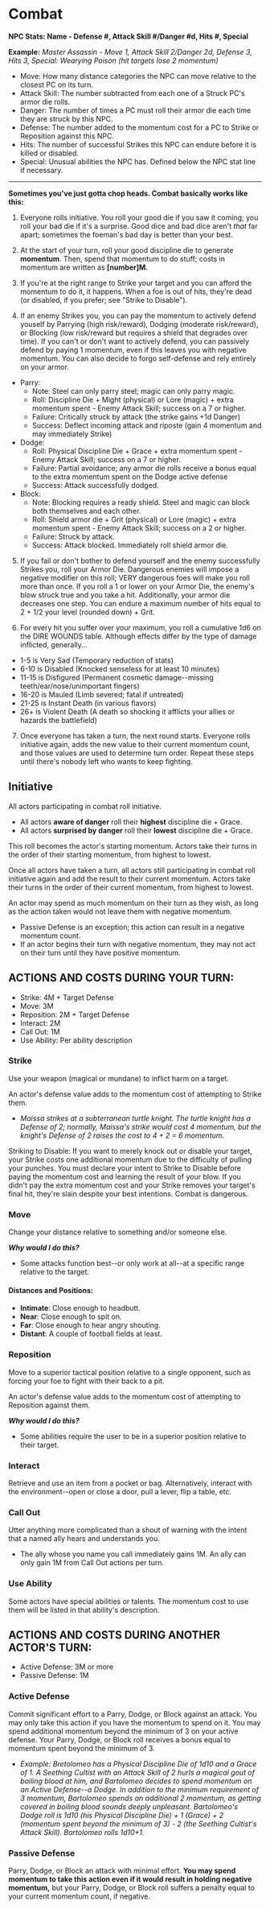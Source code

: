 # Combat

**NPC Stats: Name - Defense #, Attack Skill #/Danger #d, Hits #, Special**

**Example:** *Master Assassin - Move 1, Attack Skill 2/Danger 2d, Defense 3, Hits 3, Special: Wearying Poison (hit targets lose 2 momentum)*

- Move: How many distance categories the NPC can move relative to the closest PC on its turn.
- Attack Skill: The number subtracted from each one of a Struck PC's armor die rolls.
- Danger: The number of times a PC must roll their armor die each time they are struck by this NPC.
- Defense: The number added to the momentum cost for a PC to Strike or Reposition against this NPC.
- Hits: The number of successful Strikes this NPC can endure before it is killed or disabled.
- Special: Unusual abilities the NPC has. Defined below the NPC stat line if necessary.

---

**Sometimes you've just gotta chop heads. Combat basically works like this:**

1. Everyone rolls initiative. You roll your good die if you saw it coming; you roll your bad die if it's a surprise. Good dice and bad dice aren't *that* far apart; sometimes the foeman's bad day is better than your best.

2. At the start of your turn, roll your good discipline die to generate **momentum**. Then, spend that momentum to do stuff; costs in momentum are written as **[number]M.**

3. If you're at the right range to Strike your target and you can afford the momentum to do it, it happens. When a foe is out of hits, they're dead (or disabled, if you prefer; see "Strike to Disable").

4. If an enemy Strikes you, you can pay the momentum to actively defend youself by Parrying (high risk/reward), Dodging (moderate risk/reward), or Blocking (low risk/reward but requires a shield that degrades over time). If you can't or don't want to actively defend, you can passively defend by paying 1 momentum, even if this leaves you with negative momentum. You can also decide to forgo self-defense and rely entirely on your armor.
- Parry: 
	- Note: Steel can only parry steel; magic can only parry magic. 
	- Roll: Discipline Die + Might (physical) or Lore (magic) + extra momentum spent - Enemy Attack Skill; success on a 7 or higher.
	- Failure: Critically struck by attack (the strike gains +1d Danger)
	- Success: Deflect incoming attack and riposte (gain 4 momentum and may immediately Strike)
- Dodge: 
	- Roll: Physical Discipline Die + Grace + extra momentum spent - Enemy Attack Skill; success on a 7 or higher.
	- Failure: Partial avoidance; any armor die rolls receive a bonus equal to the extra momentum spent on the Dodge active defense
	- Success: Attack successfully dodged.
- Block: 
	- Note: Blocking requires a ready shield. Steel and magic can block both themselves and each other.
	- Roll: Shield armor die + Grit (physical) or Lore (magic) + extra momentum spent - Enemy Attack Skill; success on a 2 or higher.
	- Failure: Struck by attack.
	- Success: Attack blocked. Immediately roll shield armor die.

5. If you fail or don't bother to defend yourself and the enemy successfully Strikes you, roll your Armor Die. Dangerous enemies will impose a negative modifier on this roll; VERY dangerous foes will make you roll more than once. If you roll a 1 or lower on your Armor Die, the enemy's blow struck true and you take a hit. Additionally, your armor die decreases one step. You can endure a maximum number of hits equal to 2 + 1/2 your level (rounded down) + Grit.

6. For every hit you suffer over your maximum, you roll a cumulative 1d6 on the DIRE WOUNDS table. Although effects differ by the type of damage inflicted, generally...
- 1-5 is Very Sad (Temporary reduction of stats)
- 6-10 is Disabled (Knocked senseless for at least 10 minutes)
- 11-15 is Disfigured (Permanent cosmetic damage--missing teeth/ear/nose/unimportant fingers)
- 16-20 is Mauled (Limb severed; fatal if untreated)
- 21-25 is Instant Death (in various flavors)
- 26+ is Violent Death (A death so shocking it afflicts your allies or hazards the battlefield)

7. Once everyone has taken a turn, the next round starts. Everyone rolls initiative again, adds the new value to their current momentum count, and those values are used to determine turn order. Repeat these steps until there's nobody left who wants to keep fighting.

## Initiative

All actors participating in combat roll initiative.
- All actors **aware of danger** roll their **highest** discipline die + Grace. 
- All actors **surprised by danger** roll their **lowest** discipline die + Grace.

This roll becomes the actor's starting momentum. Actors take their turns in the order of their starting momentum, from highest to lowest.

Once all actors have taken a turn, all actors still participating in combat roll initiative again and add the result to their current momentum. Actors take their turns in the order of their current momentum, from highest to lowest.

An actor may spend as much momentum on their turn as they wish, as long as the action taken would not leave them with negative momentum.
- Passive Defense is an exception; this action can result in a negative momentum count.
- If an actor begins their turn with negative momentum, they may not act on their turn until they have positive momentum.

## ACTIONS AND COSTS DURING YOUR TURN: 
- Strike: 4M + Target Defense
- Move: 3M
- Reposition: 2M + Target Defense
- Interact: 2M
- Call Out: 1M
- Use Ability: Per ability description

### Strike
Use your weapon (magical or mundane) to inflict harm on a target.

An actor's defense value adds to the momentum cost of attempting to Strike them.
- *Maissa strikes at a subterranean turtle knight. The turtle knight has a Defense of 2; normally, Maissa's strike would cost 4 momentum, but the knight's Defense of 2 raises the cost to 4 + 2  = 6 momentum.*

Striking to Disable: If you want to merely knock out or disable your target, your Strike costs one additional momentum due to the difficulty of pulling your punches. You must declare your intent to Strike to Disable before paying the momentum cost and learning the result of your blow. If you didn't pay the extra momentum cost and your Strike removes your target's final hit, they're slain despite your best intentions. Combat is dangerous.

### Move
Change your distance relative to something and/or someone else.

***Why would I do this?***
- Some attacks function best--or only work at all--at a specific range relative to the target.

#### Distances and Positions:
- **Intimate**: Close enough to headbutt.
- **Near**: Close enough to spit on.
- **Far**: Close enough to hear angry shouting.
- **Distant**: A couple of football fields at least.

### Reposition
Move to a superior tactical position relative to a single opponent, such as forcing your foe to fight with their back to a pit.

An actor's defense value adds to the momentum cost of attempting to Reposition against them.

***Why would I do this?***
- Some abilities require the user to be in a superior position relative to their target.

### Interact
Retrieve and use an item from a pocket or bag. Alternatively, interact with the environment--open or close a door, pull a lever, flip a table, etc.

### Call Out
Utter anything more complicated than a shout of warning with the intent that a named ally hears and understands you.
- The ally whose you name you call immediately gains 1M. An ally can only gain 1M from Call Out actions per turn.

### Use Ability
Some actors have special abilities or talents. The momentum cost to use them will be listed in that ability's description.

## ACTIONS AND COSTS DURING ANOTHER ACTOR'S TURN: 
- Active Defense: 3M or more
- Passive Defense: 1M

### Active Defense
Commit significant effort to a Parry, Dodge, or Block against an attack. You may only take this action if you have the momentum to spend on it. You may spend additional momentum beyond the minimum of 3 on your active defense. Your Parry, Dodge, or Block roll receives a bonus equal to momentum spent beyond the minimum of 3.
- *Example: Bretolomeo has a Physical Discipline Die of 1d10 and a Grace of 1. A Seething Cultist with an Attack Skill of 2 hurls a magical gout of boiling blood at him, and Bartolomeo decides to spend momentum on an Active Defense--a Dodge. In addition to the minimum requirement of 3 momentum, Bartolomeo spends an additional 2 momentum, as getting covered in boiling blood sounds deeply unpleasant. Bartolomeo's Dodge roll is 1d10 (his Physical Discipline Die) + 1 (Grace) + 2 (momentum spent beyond the minimum of 3) - 2 (the Seething Cultist's Attack Skill). Bartolomeo rolls 1d10+1.*

### Passive Defense
Parry, Dodge, or Block an attack with minimal effort. **You may spend momentum to take this action even if it would result in holding negative momentum,** but your Parry, Dodge, or Block roll suffers a penalty equal to your current momentum count, if negative.